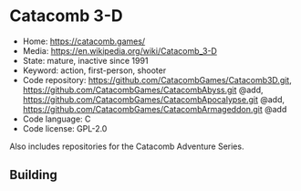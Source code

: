 # Catacomb 3-D

- Home: https://catacomb.games/
- Media: https://en.wikipedia.org/wiki/Catacomb_3-D
- State: mature, inactive since 1991
- Keyword: action, first-person, shooter
- Code repository: https://github.com/CatacombGames/Catacomb3D.git, https://github.com/CatacombGames/CatacombAbyss.git @add, https://github.com/CatacombGames/CatacombApocalypse.git @add, https://github.com/CatacombGames/CatacombArmageddon.git @add
- Code language: C
- Code license: GPL-2.0

Also includes repositories for the Catacomb Adventure Series.

## Building

